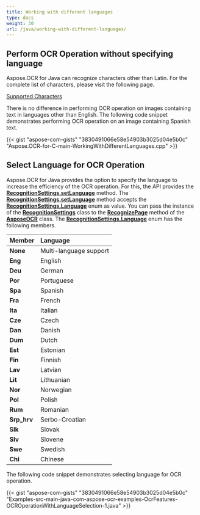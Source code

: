 ```yaml
---
title: Working with different languages
type: docs
weight: 30
url: /java/working-with-different-languages/
---
```


## Perform OCR Operation without specifying language

Aspose.OCR for Java can recognize characters other than Latin. For the complete list of characters, please visit the following page.

[Supported Characters](/ocr/java/supported-characters/)

There is no difference in performing OCR operation on images containing text in languages other than English. The following code snippet demonstrates performing OCR operation on an image containing Spanish text.

{{< gist "aspose-com-gists" "3830491066e58e54903b3025d04e5b0c" "Aspose.OCR-for-C-main-WorkingWithDifferentLanguages.cpp" >}}

## Select Language for OCR Operation

Aspose.OCR for Java provides the option to specify the language to increase the efficiency of the OCR operation. For this, the API provides the [**RecognitionSettings.setLanguage**](https://reference.aspose.com/ocr/java/com.aspose.ocr/RecognitionSettings#setLanguage-com.aspose.ocr.RecognitionSettingsLanguage-) method. The [**RecognitionSettings.setLanguage**](https://reference.aspose.com/ocr/java/com.aspose.ocr/RecognitionSettings#setLanguage-com.aspose.ocr.RecognitionSettingsLanguage-) method accepts the [**RecognitionSettings.Language**](https://reference.aspose.com/ocr/java/com.aspose.ocr/RecognitionSettingsLanguage) enum as value. You can pass the instance of the [**RecognitionSettings**](https://reference.aspose.com/ocr/java/com.aspose.ocr/RecognitionSettings) class to the [**RecognizePage**](https://reference.aspose.com/ocr/java/com.aspose.ocr/AsposeOCR#RecognizePage-java.awt.image.BufferedImage-com.aspose.ocr.RecognitionSettings-) method of the [**AsposeOCR**](https://reference.aspose.com/ocr/java/com.aspose.ocr/AsposeOCR) class. The [**RecognitionSettings.Language**](https://reference.aspose.com/ocr/java/com.aspose.ocr/Language) enum has the following members.

|Member|Language|
| :- | :- |
|**None**|Multi-language support|
|**Eng** |English|
|**Deu** |German|
|**Por** |Portuguese|
|**Spa** |Spanish|
|**Fra** |French|
|**Ita** |Italian|
|**Cze** |Czech|
|**Dan** |Danish|
|**Dum** |Dutch|
|**Est** |Estonian|
|**Fin** |Finnish|
|**Lav** |Latvian|
|**Lit** |Lithuanian|
|**Nor** |Norwegian|
|**Pol** |Polish|
|**Rum** |Romanian|
|**Srp_hrv**|Serbo-Croatian|
|**Slk** |Slovak|
|**Slv** |Slovene|
|**Swe** |Swedish|
|**Chi** |Chinese|

The following code snippet demonstrates selecting language for OCR operation.

{{< gist "aspose-com-gists" "3830491066e58e54903b3025d04e5b0c" "Examples-src-main-java-com-aspose-ocr-examples-OcrFeatures-OCROperationWithLanguageSelection-1.java" >}}
